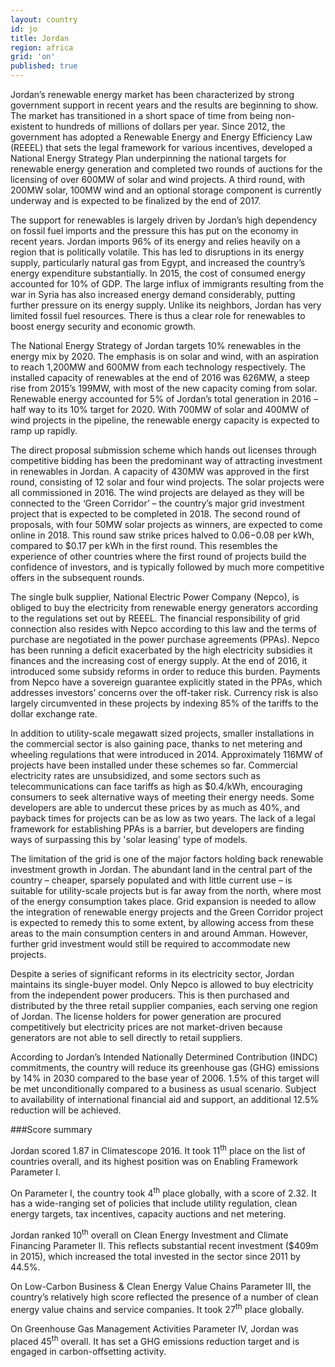 ```yaml
---
layout: country
id: jo
title: Jordan
region: africa
grid: 'on'
published: true
---
```


Jordan’s renewable energy market has been characterized by strong government support in recent years and the results are beginning to show. The market has transitioned in a short space of time from being non-existent to hundreds of millions of dollars per year. Since 2012, the government has adopted a Renewable Energy and Energy Efficiency Law (REEEL) that sets the legal framework for various incentives, developed a National Energy Strategy Plan underpinning the national targets for renewable energy generation and completed two rounds of auctions for the licensing of over 600MW of solar and wind projects. A third round, with 200MW solar, 100MW wind and an optional storage component is currently underway and is expected to be finalized by the end of 2017. 

The support for renewables is largely driven by Jordan’s high dependency on fossil fuel imports and the pressure this has put on the economy in recent years. Jordan imports 96% of its energy and relies heavily on a region that is politically volatile. This has led to disruptions in its energy supply, particularly natural gas from Egypt, and increased the country’s energy expenditure substantially. In 2015, the cost of consumed energy accounted for 10% of GDP. The large influx of immigrants resulting from the war in Syria has also increased energy demand considerably, putting further pressure on its energy supply. Unlike its neighbors, Jordan has very limited fossil fuel resources. There is thus a clear role for renewables to boost energy security and economic growth. 

The National Energy Strategy of Jordan targets 10% renewables in the energy mix by 2020. The emphasis is on solar and wind, with an aspiration to reach 1,200MW and 600MW from each technology respectively. The installed capacity of renewables at the end of 2016 was 626MW, a steep rise from 2015’s 199MW, with most of the new capacity coming from solar. Renewable energy accounted for 5% of Jordan’s total generation in 2016 – half way to its 10% target for 2020. With 700MW of solar and 400MW of wind projects in the pipeline, the renewable energy capacity is expected to ramp up rapidly.

The direct proposal submission scheme which hands out licenses through competitive bidding has been the predominant way of attracting investment in renewables in Jordan. A capacity of 430MW was approved in the first round, consisting of 12 solar and four wind projects. The solar projects were all commissioned in 2016. The wind projects are delayed as they will be connected to the ‘Green Corridor’ – the country’s major grid investment project that is expected to be completed in 2018. The second round of proposals, with four 50MW solar projects as winners, are expected to come online in 2018. This round saw strike prices halved to $0.06-$0.08 per kWh, compared to $0.17 per kWh in the first round. This resembles the experience of other countries where the first round of projects build the confidence of investors, and is typically followed by much more competitive offers in the subsequent rounds. 

The single bulk supplier, National Electric Power Company (Nepco), is obliged to buy the electricity from renewable energy generators according to the regulations set out by REEEL. The financial responsibility of grid connection also resides with Nepco according to this law and the terms of purchase are negotiated in the power purchase agreements (PPAs). Nepco has been running a deficit exacerbated by the high electricity subsidies it finances and the increasing cost of energy supply. At the end of 2016, it introduced some subsidy reforms in order to reduce this burden. Payments from Nepco have a sovereign guarantee explicitly stated in the PPAs, which addresses investors’ concerns over the off-taker risk. Currency risk is also largely circumvented in these projects by indexing 85% of the tariffs to the dollar exchange rate. 

In addition to utility-scale megawatt sized projects, smaller installations in the commercial sector is also gaining pace, thanks to net metering and wheeling regulations that were introduced in 2014. Approximately 116MW of projects have been installed under these schemes so far. Commercial electricity rates are unsubsidized, and some sectors such as telecommunications can face tariffs as high as $0.4/kWh, encouraging consumers to seek alternative ways of meeting their energy needs. Some developers are able to undercut these prices by as much as 40%, and payback times for projects can be as low as two years. The lack of a legal framework for establishing PPAs is a barrier, but developers are finding ways of surpassing this by 'solar leasing' type of models. 

The limitation of the grid is one of the major factors holding back renewable investment growth in Jordan. The abundant land in the central part of the country – cheaper, sparsely populated and with little current use – is suitable for utility-scale projects but is far away from the north, where most of the energy consumption takes place. Grid expansion is needed to allow the integration of renewable energy projects and the Green Corridor project is expected to remedy this to some extent, by allowing access from these areas to the main consumption centers in and around Amman. However, further grid investment would still be required to accommodate new projects.

Despite a series of significant reforms in its electricity sector, Jordan maintains its single-buyer model. Only Nepco is allowed to buy electricity from the independent power producers. This is then purchased and distributed by the three retail supplier companies, each serving one region of Jordan. The license holders for power generation are procured competitively but electricity prices are not market-driven because generators are not able to sell directly to retail suppliers. 

According to Jordan’s Intended Nationally Determined Contribution (INDC) commitments, the country will reduce its greenhouse gas (GHG) emissions by 14% in 2030 compared to the base year of 2006. 1.5% of this target will be met unconditionally compared to a business as usual scenario. Subject to availability of international financial aid and support, an additional 12.5% reduction will be achieved. 

###Score summary

Jordan scored 1.87 in Climatescope 2016. It took 11<sup>th</sup> place on the list of countries overall, and its highest position was on Enabling Framework Parameter I.

On Parameter I, the country took 4<sup>th</sup> place globally, with a score of 2.32. It has a wide-ranging set of policies that include utility regulation, clean energy targets, tax incentives, capacity auctions and net metering.

Jordan ranked 10<sup>th</sup> overall on Clean Energy Investment and Climate Financing Parameter II. This reflects substantial recent investment ($409m in 2015), which increased the total invested in the sector since 2011 by 44.5%.

On Low-Carbon Business & Clean Energy Value Chains Parameter III, the country’s relatively high score reflected the presence of a number of clean energy value chains and service companies. It took 27<sup>th</sup> place globally. 

On Greenhouse Gas Management Activities Parameter IV, Jordan was placed 45<sup>th</sup> overall. It has set a GHG emissions reduction target and is engaged in carbon-offsetting activity.
